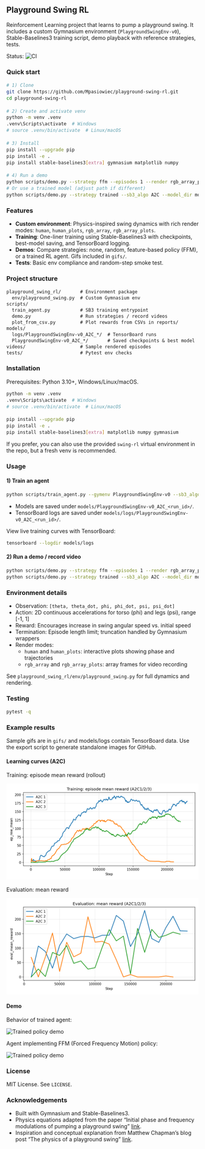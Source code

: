 ## Playground Swing RL

Reinforcement Learning project that learns to pump a playground swing. It includes a custom Gymnasium environment (`PlaygroundSwingEnv-v0`), Stable-Baselines3 training script, demo playback with reference strategies, tests.

Status: ![CI](https://github.com/Mpasiowiec/playground-swing-rl/actions/workflows/ci.yml/badge.svg)

### Quick start

```bash
# 1) Clone
git clone https://github.com/Mpasiowiec/playground-swing-rl.git
cd playground-swing-rl

# 2) Create and activate venv
python -m venv .venv
.venv\Scripts\activate  # Windows
# source .venv/bin/activate  # Linux/macOS

# 3) Install
pip install --upgrade pip
pip install -e .
pip install stable-baselines3[extra] gymnasium matplotlib numpy

# 4) Run a demo
python scripts/demo.py --strategy ffm --episodes 1 --render rgb_array_plots --save gifs/
# Or use a trained model (adjust path if different)
python scripts/demo.py --strategy trained --sb3_algo A2C --model_dir models\\PlaygroundSwingEnv-v0_A2C_1\\best_model.zip --render rgb_array_plots --episodes 1 --save gifs/
```

### Features
- **Custom environment**: Physics-inspired swing dynamics with rich render modes: `human`, `human_plots`, `rgb_array`, `rgb_array_plots`.
- **Training**: One-liner training using Stable-Baselines3 with checkpoints, best-model saving, and TensorBoard logging.
- **Demos**: Compare strategies: none, random, feature-based policy (FFM), or a trained RL agent. Gifs included in `gifs/`.
- **Tests**: Basic env compliance and random-step smoke test.

### Project structure
```
playground_swing_rl/       # Environment package
  env/playground_swing.py  # Custom Gymnasium env
scripts/
  train_agent.py           # SB3 training entrypoint
  demo.py                  # Run strategies / record videos
  plot_from_csv.py         # Plot rewards from CSVs in reports/
models/
  logs/PlaygroundSwingEnv-v0_A2C_*/  # TensorBoard runs
  PlaygroundSwingEnv-v0_A2C_*/       # Saved checkpoints & best model
videos/                    # Sample rendered episodes
tests/                     # Pytest env checks
```

### Installation
Prerequisites: Python 3.10+, Windows/Linux/macOS.

```bash
python -m venv .venv
.venv\Scripts\activate  # Windows
# source .venv/bin/activate  # Linux/macOS

pip install --upgrade pip
pip install -e .
pip install stable-baselines3[extra] matplotlib numpy gymnasium
```

If you prefer, you can also use the provided `swing-rl` virtual environment in the repo, but a fresh venv is recommended.

### Usage

#### 1) Train an agent
```bash
python scripts/train_agent.py --gymenv PlaygroundSwingEnv-v0 --sb3_algo A2C
```
- Models are saved under `models/PlaygroundSwingEnv-v0_A2C_<run_id>/`.
- TensorBoard logs are saved under `models/logs/PlaygroundSwingEnv-v0_A2C_<run_id>/`.

View live training curves with TensorBoard:
```bash
tensorboard --logdir models/logs
```

#### 2) Run a demo / record video
```bash
python scripts/demo.py --strategy ffm --episodes 1 --render rgb_array_plots --save videos/
python scripts/demo.py --strategy trained --sb3_algo A2C --model_dir models\PlaygroundSwingEnv-v0_A2C_1\best_model.zip --render rgb_array_plots --episodes 1 --save videos/
```

### Environment details
- Observation: `[theta, theta_dot, phi, phi_dot, psi, psi_dot]`
- Action: 2D continuous accelerations for torso (phi) and legs (psi), range [-1, 1]
- Reward: Encourages increase in swing angular speed vs. initial speed
- Termination: Episode length limit; truncation handled by Gymnasium wrappers
- Render modes:
  - `human` and `human_plots`: interactive plots showing phase and trajectories
  - `rgb_array` and `rgb_array_plots`: array frames for video recording

See `playground_swing_rl/env/playground_swing.py` for full dynamics and rendering.

### Testing
```bash
pytest -q
```

### Example results
Sample gifs are in `gifs/` and models/logs contain TensorBoard data. Use the export script to generate standalone images for GitHub.

#### Learning curves (A2C)

Training: episode mean reward (rollout)

![Training rollout episode mean reward](plots/PlaygroundSwingEnv-v0_A2C_1_rollout_ep_rew_mean.png)

Evaluation: mean reward

![Evaluation mean reward](plots/PlaygroundSwingEnv-v0_A2C_1_eval_mean_reward.png)

#### Demo
Behavior of trained agent:

![Trained policy demo](gifs/trained-video-episode-0.gif)

Agent implementing FFM (Forced Frequency Motion) policy:

![Trained policy demo](gifs/ffm-video-episode-0.gif)

### License
MIT License. See `LICENSE`.

### Acknowledgements
- Built with Gymnasium and Stable-Baselines3.
- Physics equations adapted from the paper “Initial phase and frequency modulations of pumping a playground swing” [link](https://journals.aps.org/pre/pdf/10.1103/PhysRevE.107.044203).
- Inspiration and conceptual explanation from Matthew Chapman’s blog post “The physics of a playground swing” [link](https://zmatt.net/physics-of-a-playground-swing/).


